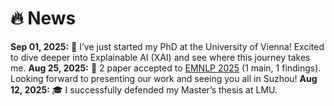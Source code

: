 # 🔥 News
**Sep 01, 2025:** 🎷 I’ve just started my PhD at the University of Vienna! Excited to dive deeper into Explainable AI (XAI) and see where this journey takes me.
**Aug 25, 2025:** 🎉 2 paper accepted to [EMNLP 2025](https://2025.emnlp.org/) (1 main, 1 findings). Looking forward to presenting our work and seeing you all in Suzhou!
**Aug 12, 2025:** 🎓 I successfully defended my Master’s thesis at LMU.